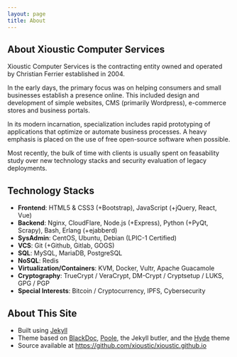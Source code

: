 ```yaml
---
layout: page
title: About
---
```


## About Xioustic Computer Services
Xioustic Computer Services is the contracting entity owned and operated by Christian Ferrier established in 2004.

In the early days, the primary focus was on helping consumers and small businesses establish a presence online. This included design and development of simple websites, CMS (primarily Wordpress), e-commerce stores and business portals.

In its modern incarnation, specialization includes rapid prototyping of applications that optimize or automate business processes. A heavy emphasis is placed on the use of free open-source software when possible.

Most recently, the bulk of time with clients is usually spent on feasability study over new technology stacks and security evaluation of legacy deployments.

## Technology Stacks
* **Frontend**: HTML5 & CSS3 (+Bootstrap), JavaScript (+jQuery, React, Vue)
* **Backend**: Nginx, CloudFlare, Node.js (+Express), Python (+PyQt, Scrapy), Bash, Erlang (+ejabberd)
* **SysAdmin**: CentOS, Ubuntu, Debian (LPIC-1 Certified)
* **VCS**: Git (+Github, Gitlab, GOGS)
* **SQL**: MySQL, MariaDB, PostgreSQL
* **NoSQL**: Redis
* **Virtualization/Containers**: KVM, Docker, Vultr, Apache Guacamole
* **Cryptography**: TrueCrypt / VeraCrypt, DM-Crypt / Cryptsetup / LUKS, GPG / PGP
* **Special Interests**: Bitcoin / Cryptocurrency, IPFS, Cybersecurity

## About This Site
* Built using [Jekyll](http://jekyllrb.com)
* Theme based on [BlackDoc](https://github.com/karloespiritu/BlackDoc), [Poole](http://getpoole.com), the Jekyll butler, and the [Hyde](http://hyde.getpoole.com) theme
* Source available at https://github.com/xioustic/xioustic.github.io
